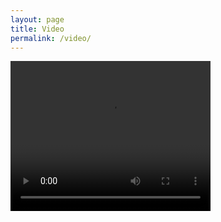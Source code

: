 ```yaml
---
layout: page
title: Video
permalink: /video/
---
```


<video width="320" height="240" controls>
  <source src="https://dl.dropboxusercontent.com/u/36281098/music/video/IMG_0904-tvusb.mp4" type="video/mp4">

  Your browser does not support the video tag.
</video>


